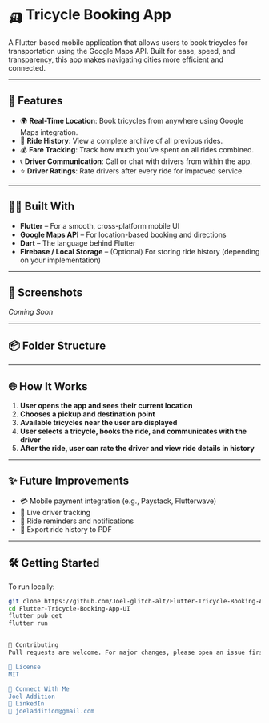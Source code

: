 # 🛺 Tricycle Booking App

A Flutter-based mobile application that allows users to book tricycles for transportation using the Google Maps API. Built for ease, speed, and transparency, this app makes navigating cities more efficient and connected.

---

## 🚀 Features

- 🌍 **Real-Time Location**: Book tricycles from anywhere using Google Maps integration.
- 📜 **Ride History**: View a complete archive of all previous rides.
- 💰 **Fare Tracking**: Track how much you’ve spent on all rides combined.
- 📞 **Driver Communication**: Call or chat with drivers from within the app.
- ⭐ **Driver Ratings**: Rate drivers after every ride for improved service.

---

## 🧑‍💻 Built With

- **Flutter** – For a smooth, cross-platform mobile UI  
- **Google Maps API** – For location-based booking and directions  
- **Dart** – The language behind Flutter  
- **Firebase / Local Storage** – (Optional) For storing ride history (depending on your implementation)

---

## 📱 Screenshots

*Coming Soon*

---

## 📦 Folder Structure



---

## 🌐 How It Works

1. **User opens the app and sees their current location**
2. **Chooses a pickup and destination point**
3. **Available tricycles near the user are displayed**
4. **User selects a tricycle, books the ride, and communicates with the driver**
5. **After the ride, user can rate the driver and view ride details in history**

---

## ✨ Future Improvements

- 💳 Mobile payment integration (e.g., Paystack, Flutterwave)
- 📡 Live driver tracking
- 🔔 Ride reminders and notifications
- 🧾 Export ride history to PDF

---

## 🛠️ Getting Started

To run locally:

```bash
git clone https://github.com/Joel-glitch-alt/Flutter-Tricycle-Booking-App-UI.git
cd Flutter-Tricycle-Booking-App-UI
flutter pub get
flutter run


🤝 Contributing
Pull requests are welcome. For major changes, please open an issue first to discuss what you'd like to change.

📄 License
MIT

🔗 Connect With Me
Joel Addition
🔗 LinkedIn
📧 joeladdition@gmail.com



